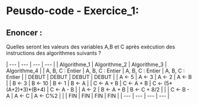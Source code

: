 # Peusdo-code - Exercice_1:
## Enoncer :
Quelles seront les valeurs des variables A,B et C après exécution des instructions des algorithmes suivants ?

| --- | --- | --- | --- |
| Algorithme_1 | Algorithme_2 | Algorithme_3 | Algorithme_4 |
| A, B, C : Entier | A, B, C : Entier | A, B, C : Entier | A, B, C : Entier |
| DEBUT | DEBUT | DEBUT | DEBUT |
| A <- 5 | A <- 3 | A <- 2 | A <- B |
| B <- 3 | B <- 10 | B <- 1 | B <- A |
| C <- A + B | C <- A + B | C <- (5*(A+2)\*3)*(B+4) | C <- A - B |
| A <- 2 | B <- A + B | B <- C + 8/2 | |
| C <- B - A | A <- C | A <- C%2 | |
| FIN | FIN | FIN | FIN |
| --- | --- | --- | --- |

